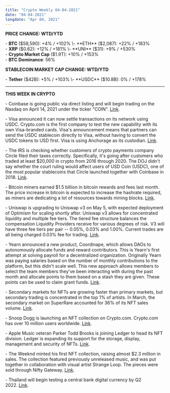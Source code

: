 ```yaml
---
title: "Crypto Weekly 04-04-2021"
date: "04-04-2021"
longdate: "Apr 04, 2021"
---
```


**PRICE CHANGE: WTD/YTD**

\- **BTC** ($58,590): +4% / +102%  
\- **ETH** ($2,087): +22% / +183%  
\- **XRP** ($0.62): +12% / +181%  
\- **UNI** ($31): +9% / +530%  
\- **Crypto Market Cap** ($1.9T): +10% / +153%   
\- **BTC Dominance**: 56%  


**STABLECOIN MARKET CAP CHANGE: WTD/YTD**

\- **Tether** ($42B): +5% / +103%  
\- **USDC** ($10.8B): 0% / +178%



---

**THIS WEEK IN CRYPTO**

\- Coinbase is going public via direct listing and will begin trading on the Nasdaq on April 14, 2021 under the ticker "COIN". [Link](https://blog.coinbase.com/coinbase-announces-effectiveness-of-registration-statement-and-anticipated-listing-date-of-its-1509b281f760).   
  
\- Visa announced it can now settle transactions on its network using USDC. Crypto.com is the first company to test the new capability with its own Visa-branded cards. Visa's announcement means that partners can send the USDC stablecoin directly to Visa, without having to convert the USDC tokens to USD first. Visa is using Anchorage as its custodian. [Link](https://techcrunch.com/2021/03/29/visa-supports-transaction-settlement-with-usdc-stablecoin/).   
  
\- The IRS is checking whether customers of crypto payments company Circle filed their taxes correctly. Specifically, it's going after customers who traded at least $20,000 in crypto from 2016 through 2020. The DOJ didn't say whether the court ruling would affect users of USD Coin (USDC), one of the most popular stablecoins that Circle launched together with Coinbase in 2018. [Link](https://decrypt.co/63770/the-irs-is-hunting-for-tax-dodging-customers-of-circle).   
  
\- Bitcoin miners earned $1.5 billion in bitcoin rewards and fees last month. The price increase in bitcoin is expected to increase the hashrate required, as miners are dedicating a lot of resources towards mining blocks. [Link](https://news.bitcoin.com/bitcoin-mining-difficulty-sets-new-records-btc-miners-capture-1-5-billion-in-revenue-last-month/).   
  
\- Uniswap is upgrading to Uniswap v3 on May 5, with expected deployment of Optimism for scaling shortly after. Uniswap v3 allows for concentrated liquidity and multiple fee tiers. The tiered fee structure balances the compensation Liquidity Providers receive for various degrees of risk. V3 will have three fee tiers per pair -- 0.05%, 0.03% and 1.00%. Current trades are all being charged 0.03% fee for trading. [Link](https://upnewsinfo.com/2021/04/01/defis-most-anticipated-dex-upgrade-by-btc-peers/).   
  
\- Yearn announced a new product, Coordinape, which allows DAOs to autonomously allocate funds and reward contributors. This is Yearn's first attempt at solving payroll for a decentralized organization. Originally Yearn was paying salaries based on the number of monthly contributions to the platform, but this didn't scale well. This new approach allows members to select the team members they've been interacting with during the past month and allocate points to them based on a stash they are given. These points can be used to claim grant funds. [Link](https://decrypt.co/63664/yearn-finance-creator-introduces-dao-payroll-system).   
  
\- Secondary markets for NFTs are growing faster than primary markets, but secondary trading is concentrated in the top 1% of artists. In March, the secondary market on SuperRare accounted for 36% of its NFT sales volume. [Link](https://decrypt.co/63678/nfts-are-selling-millions-reselling).   
  
\- Snoop Dogg is launching an NFT collection on Crypto.com. Crypto.com has over 10 million users worldwide. [Link](https://dappradar.com/blog/snoop-dogg-announces-nft-collection-with-crypto-com).   
  
\- Apple Music veteran Parker Todd Brooks is joining Ledger to head its NFT division. Ledger is expanding its support for the storage, display, management and security of NFTs. [Link](https://cointelegraph.com/news/former-apple-music-exec-joins-crypto-firm-ledger-as-head-of-nft-division).   
  
\- The Weeknd minted his first NFT collection, raising almost $2.3 million in sales. The collection featured previously unreleased music, and was put together in collaboration with visual artist Strange Loop. The pieces were sold through Nifty Gateway. [Link](https://cryptobriefing.com/the-weeknd-raises-over-2-million-in-first-nft-auction/).   
  
\- Thailand will begin testing a central bank digital currency by Q2 2022. [Link](https://ambcrypto.com/thailands-central-bank-announces-cbdc-testing-plans-for-q2-2022/).